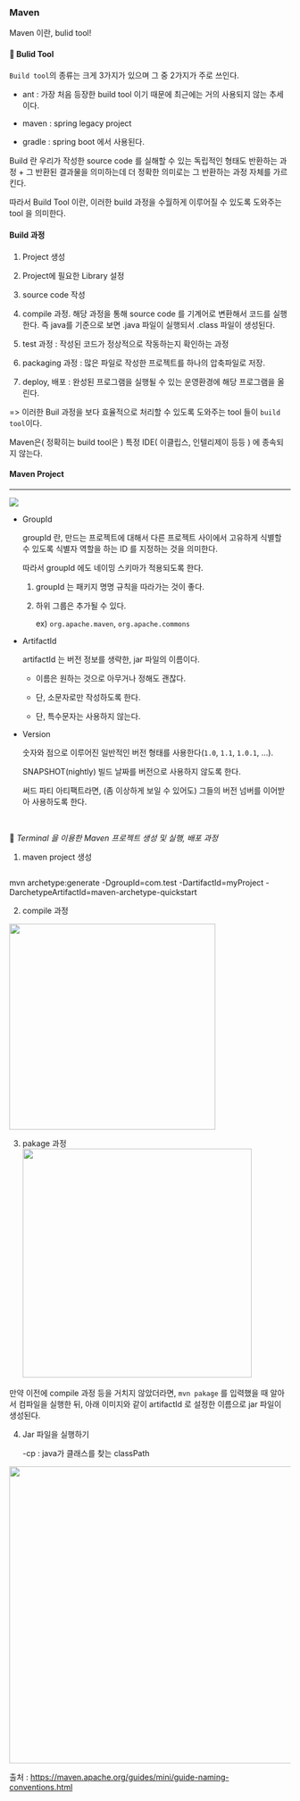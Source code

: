 ### Maven

Maven 이란, bulid tool!

#### 📌 Bulid Tool

`Build tool`의 종류는 크게 3가지가 있으며 그 중 2가지가 주로 쓰인다.

- ant : 가장 처음 등장한 build tool 이기 때문에 최근에는 거의 사용되지 않는 추세이다.

- maven : spring legacy project

- gradle : spring boot 에서 사용된다.

Build 란 우리가 작성한 source code 를 실해할 수 있는 독립적인 형태도 반환하는 과정 + 그 반환된 결과물을 의미하는데 더 정확한 의미로는 그 반환하는 과정 자체를 가르킨다.

따라서 Build Tool 이란, 이러한 build 과정을 수월하게 이루어질 수 있도록 도와주는 tool 을 의미한다.

#### Build 과정

1. Project 생성

2. Project에 필요한 Library 설정

3. source code 작성

4. compile 과정. 해당 과정을 통해 source code 를 기계어로 변환해서 코드를 실행한다. 즉 java를 기준으로 보면 .java 파일이 실행되서 .class 파일이 생성된다.

5. test 과정 : 작성된 코드가 정상적으로 작동하는지 확인하는 과정

6. packaging 과정 : 많은 파일로 작성한 프로젝트를 하나의 압축파일로 저장.

7. deploy, 배포 : 완성된 프로그램을 실행될 수 있는 운영환경에 해당 프로그램을 올린다.

=> 이러한 Buil 과정을 보다 효율적으로 처리할 수 있도록 도와주는 tool 들이 `build tool`이다.

Maven은( 정확히는 build tool은 ) 특정 IDE( 이클립스, 인텔리제이 등등 ) 에 종속되지 않는다.
<br>

#### Maven Project

---

![](https://velog.velcdn.com/images/aristia/post/a83cbada-6980-4611-9a76-b8959757c48b/image.png)

- GroupId
  
  groupId 란, 만드는 프로젝트에 대해서 다른 프로젝트 사이에서 고유하게 식별할 수 있도록 식별자 역할을 하는 ID 를 지정하는 것을 의미한다.
  
  따라서 groupId 에도 네이밍 스키마가 적용되도록 한다.
  
  1. groupId 는 패키지 명명 규칙을 따라가는 것이 좋다.
  
  2. 하위 그룹은 추가될 수 있다.
     
     ex) `org.apache.maven`, `org.apache.commons`

- ArtifactId
  
  artifactId 는 버전 정보를 생략한, jar 파일의 이름이다.
  
  - 이름은 원하는 것으로 아무거나 정해도 괜찮다.
  
  - 단, 소문자로만 작성하도록 한다.
  
  - 단, 특수문자는 사용하지 않는다.

- Version
  
  숫자와 점으로 이루어진 일반적인 버전 형태를 사용한다(`1.0`, `1.1`, `1.0.1`, …).
  
  SNAPSHOT(nightly) 빌드 날짜를 버전으로 사용하지 않도록 한다.
  
  써드 파티 아티팩트라면, (좀 이상하게 보일 수 있어도) 그들의 버전 넘버를 이어받아 사용하도록 한다.
  
  <br>

📌 *Terminal 을 이용한 Maven 프로젝트 생성 및 실행, 배포 과정*

1. maven project 생성

<img src="https://velog.velcdn.com/images/aristia/post/b31eef85-5ce4-4130-9b63-4d513c2eff93/image.png" title="" alt="" data-align="center">

mvn archetype:generate -DgroupId=com.test -DartifactId=myProject -DarchetypeArtifactId=maven-archetype-quickstart

2. compile 과정

<img title="" src="https://velog.velcdn.com/images/aristia/post/a59d622e-8a80-4228-9849-dd793f52fcfa/image.png" alt="" width="369" data-align="center">

3. pakage 과정
   <img title="" src="https://velog.velcdn.com/images/aristia/post/ae26bb59-a567-4e70-9dc3-5de6cd15aaea/image.png" alt="" width="410" data-align="center">

만약 이전에 compile 과정 등을 거치지 않았더라면, `mvn pakage` 를 입력했을 때 알아서 컴파일을 실행한 뒤, 아래 이미지와 같이 artifactId 로 설정한 이름으로 jar 파일이 생성된다.
<img src="https://velog.velcdn.com/images/aristia/post/f0b29e44-1620-401e-be9c-41bf34db74e0/image.png" title="" alt="" data-align="center">

4. Jar 파일을 실행하기
   
   -cp : java가 클래스를 찾는 classPath

<img title="" src="https://velog.velcdn.com/images/aristia/post/ac627771-38b8-4b90-b2a6-3895c7328bef/image.png" alt="" width="532" data-align="center">



출처 : https://maven.apache.org/guides/mini/guide-naming-conventions.html
